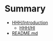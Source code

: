 # Summary

* [HHH/Introduction](./HHH/README.md)
  * [HHH/HI](./HHH/HI.md)
* [README.md](./README.md)

